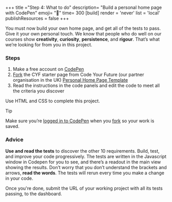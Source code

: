 +++
title ="Step 4: What to do"
description= "Build a personal home page with CodePen"
emoji= "🤖"
time= 300
[build]
  render = 'never'
  list = 'local'
  publishResources = false 
+++

You must now build your own home page, and get all of the tests to pass. Give it your own personal touch. We know that people who do well on our courses show **creativity**, **curiosity**, **persistence**, and **rigour**. That’s what we’re looking for from you in this project.

### Steps 
1. Make a free account on [CodePen](https://codepen.io/)
2. [Fork](https://blog.codepen.io/documentation/forks/) the CYF starter page from Code Your Future (our partner organisation in the UK) [Personal Home Page Template](https://codepen.io/IntroToTech/pen/PomeEod)
3. Read the instructions in the code panels and edit the code to meet all the criteria you discover

Use HTML and CSS to complete this project.

> [!TIP]
> Make sure you’re [logged in to CodePen](https://codepen.io/your-work) when you [fork](https://blog.codepen.io/documentation/forks/) so your work is saved.

### Advice

**Use and read the tests** to discover the other 10 requirements. Build, test, and improve your code progressively. The tests are written in the Javascript window in Codepen for you to see, and there’s a readout in the main view showing the results. Don’t worry that you don’t understand the brackets and arrows, **read the words**. The tests will rerun every time you make a change in your code.

Once you're done, submit the URL of your working project with all its tests passing, to the dashboard.
